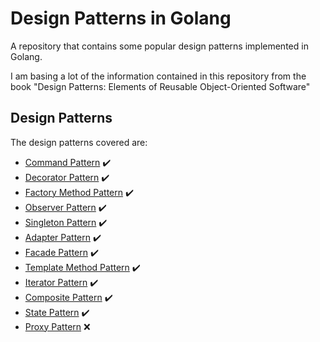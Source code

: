 # Design Patterns in Golang 

A repository that contains some popular design patterns implemented in Golang.

I am basing a lot of the information contained in this repository from the book
"Design Patterns: Elements of Reusable Object-Oriented Software"

## Design Patterns

The design patterns covered are:

 * [Command Pattern](command/) :heavy_check_mark:
 * [Decorator Pattern](decorator/) :heavy_check_mark:
 * [Factory Method Pattern](factoryMethod/) :heavy_check_mark:
 * [Observer Pattern](observer/) :heavy_check_mark:
 * [Singleton Pattern](singleton/) :heavy_check_mark:
 * [Adapter Pattern](adapter/) :heavy_check_mark:
 * [Facade Pattern](facade/) :heavy_check_mark:
 * [Template Method Pattern](templateMethod/) :heavy_check_mark:
 * [Iterator Pattern](iterator/) :heavy_check_mark:
 * [Composite Pattern](composite/) :heavy_check_mark:
 * [State Pattern](state/) :heavy_check_mark:
 * [Proxy Pattern](proxy/) :x:

